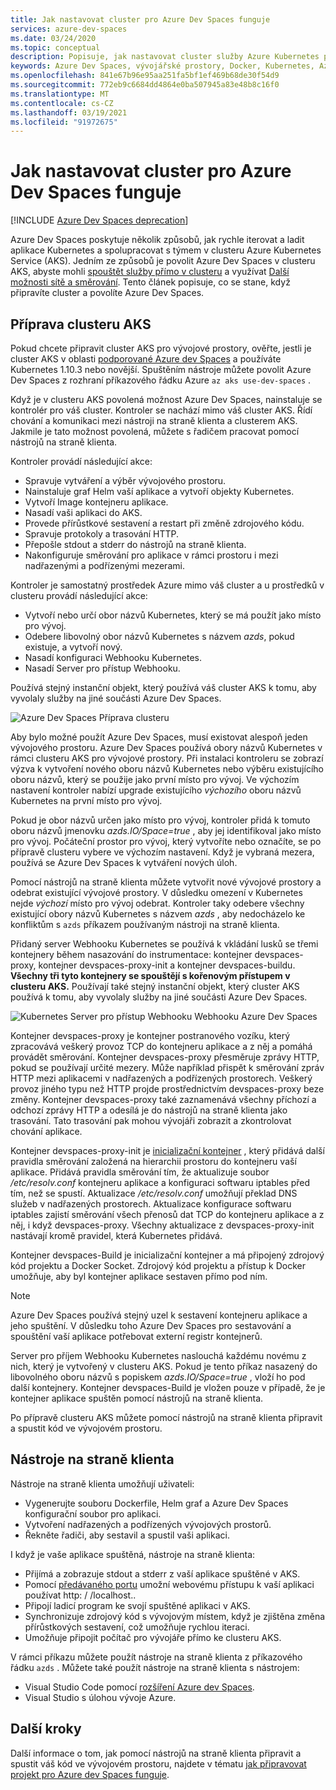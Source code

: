 ```yaml
---
title: Jak nastavovat cluster pro Azure Dev Spaces funguje
services: azure-dev-spaces
ms.date: 03/24/2020
ms.topic: conceptual
description: Popisuje, jak nastavovat cluster služby Azure Kubernetes pro Azure Dev Spaces funguje.
keywords: Azure Dev Spaces, vývojářské prostory, Docker, Kubernetes, Azure, AKS, Azure Kubernetes Service, kontejnery
ms.openlocfilehash: 841e67b96e95aa251fa5bf1ef469b68de30f54d9
ms.sourcegitcommit: 772eb9c6684dd4864e0ba507945a83e48b8c16f0
ms.translationtype: MT
ms.contentlocale: cs-CZ
ms.lasthandoff: 03/19/2021
ms.locfileid: "91972675"
---
```

# <a name="how-setting-up-a-cluster-for-azure-dev-spaces-works"></a>Jak nastavovat cluster pro Azure Dev Spaces funguje

[!INCLUDE [Azure Dev Spaces deprecation](../../includes/dev-spaces-deprecation.md)]

Azure Dev Spaces poskytuje několik způsobů, jak rychle iterovat a ladit aplikace Kubernetes a spolupracovat s týmem v clusteru Azure Kubernetes Service (AKS). Jedním ze způsobů je povolit Azure Dev Spaces v clusteru AKS, abyste mohli [spouštět služby přímo v clusteru][how-it-works-up] a využívat [Další možnosti sítě a směrování][how-it-works-routing]. Tento článek popisuje, co se stane, když připravíte cluster a povolíte Azure Dev Spaces.

## <a name="prepare-your-aks-cluster"></a>Příprava clusteru AKS

Pokud chcete připravit cluster AKS pro vývojové prostory, ověřte, jestli je cluster AKS v oblasti [podporované Azure dev Spaces][supported-regions] a používáte Kubernetes 1.10.3 nebo novější. Spuštěním nástroje můžete povolit Azure Dev Spaces z rozhraní příkazového řádku Azure `az aks use-dev-spaces` .

Když je v clusteru AKS povolená možnost Azure Dev Spaces, nainstaluje se kontrolér pro váš cluster. Kontroler se nachází mimo váš cluster AKS. Řídí chování a komunikaci mezi nástroji na straně klienta a clusterem AKS. Jakmile je tato možnost povolená, můžete s řadičem pracovat pomocí nástrojů na straně klienta.

Kontroler provádí následující akce:

* Spravuje vytváření a výběr vývojového prostoru.
* Nainstaluje graf Helm vaší aplikace a vytvoří objekty Kubernetes.
* Vytvoří Image kontejneru aplikace.
* Nasadí vaši aplikaci do AKS.
* Provede přírůstkové sestavení a restart při změně zdrojového kódu.
* Spravuje protokoly a trasování HTTP.
* Přepošle stdout a stderr do nástrojů na straně klienta.
* Nakonfiguruje směrování pro aplikace v rámci prostoru i mezi nadřazenými a podřízenými mezerami.

Kontroler je samostatný prostředek Azure mimo váš cluster a u prostředků v clusteru provádí následující akce:

* Vytvoří nebo určí obor názvů Kubernetes, který se má použít jako místo pro vývoj.
* Odebere libovolný obor názvů Kubernetes s názvem *azds*, pokud existuje, a vytvoří nový.
* Nasadí konfiguraci Webhooku Kubernetes.
* Nasadí Server pro přístup Webhooku.

Používá stejný instanční objekt, který používá váš cluster AKS k tomu, aby vyvolaly služby na jiné součásti Azure Dev Spaces.

![Azure Dev Spaces Příprava clusteru](media/how-dev-spaces-works/prepare-cluster.svg)

Aby bylo možné použít Azure Dev Spaces, musí existovat alespoň jeden vývojového prostoru. Azure Dev Spaces používá obory názvů Kubernetes v rámci clusteru AKS pro vývojové prostory. Při instalaci kontroleru se zobrazí výzva k vytvoření nového oboru názvů Kubernetes nebo výběru existujícího oboru názvů, který se použije jako první místo pro vývoj. Ve výchozím nastavení kontroler nabízí upgrade existujícího *výchozího* oboru názvů Kubernetes na první místo pro vývoj.

Pokud je obor názvů určen jako místo pro vývoj, kontroler přidá k tomuto oboru názvů jmenovku *azds.IO/Space=true* , aby jej identifikoval jako místo pro vývoj. Počáteční prostor pro vývoj, který vytvoříte nebo označíte, se po přípravě clusteru vybere ve výchozím nastavení. Když je vybraná mezera, používá se Azure Dev Spaces k vytváření nových úloh.

Pomocí nástrojů na straně klienta můžete vytvořit nové vývojové prostory a odebrat existující vývojové prostory. V důsledku omezení v Kubernetes nejde *výchozí* místo pro vývoj odebrat. Kontroler taky odebere všechny existující obory názvů Kubernetes s názvem *azds* , aby nedocházelo ke konfliktům s `azds` příkazem používaným nástroji na straně klienta.

Přidaný server Webhooku Kubernetes se používá k vkládání lusků se třemi kontejnery během nasazování do instrumentace: kontejner devspaces-proxy, kontejner devspaces-proxy-init a kontejner devspaces-buildu. **Všechny tři tyto kontejnery se spouštějí s kořenovým přístupem v clusteru AKS.** Používají také stejný instanční objekt, který cluster AKS používá k tomu, aby vyvolaly služby na jiné součásti Azure Dev Spaces.

![Kubernetes Server pro přístup Webhooku Webhooku Azure Dev Spaces](media/how-dev-spaces-works/kubernetes-webhook-admission-server.svg)

Kontejner devspaces-proxy je kontejner postranového vozíku, který zpracovává veškerý provoz TCP do kontejneru aplikace a z něj a pomáhá provádět směrování. Kontejner devspaces-proxy přesměruje zprávy HTTP, pokud se používají určité mezery. Může například přispět k směrování zpráv HTTP mezi aplikacemi v nadřazených a podřízených prostorech. Veškerý provoz jiného typu než HTTP projde prostřednictvím devspaces-proxy beze změny. Kontejner devspaces-proxy také zaznamenává všechny příchozí a odchozí zprávy HTTP a odesílá je do nástrojů na straně klienta jako trasování. Tato trasování pak mohou vývojáři zobrazit a zkontrolovat chování aplikace.

Kontejner devspaces-proxy-init je [inicializační kontejner](https://kubernetes.io/docs/concepts/workloads/pods/init-containers/) , který přidává další pravidla směrování založená na hierarchii prostoru do kontejneru vaší aplikace. Přidává pravidla směrování tím, že aktualizuje soubor */etc/resolv.conf* kontejneru aplikace a konfiguraci softwaru iptables před tím, než se spustí. Aktualizace */etc/resolv.conf* umožňují překlad DNS služeb v nadřazených prostorech. Aktualizace konfigurace softwaru iptables zajistí směrování všech přenosů dat TCP do kontejneru aplikace a z něj, i když devspaces-proxy. Všechny aktualizace z devspaces-proxy-init nastávají kromě pravidel, která Kubernetes přidává.

Kontejner devspaces-Build je inicializační kontejner a má připojený zdrojový kód projektu a Docker Socket. Zdrojový kód projektu a přístup k Docker umožňuje, aby byl kontejner aplikace sestaven přímo pod ním.

> [!NOTE]
> Azure Dev Spaces používá stejný uzel k sestavení kontejneru aplikace a jeho spuštění. V důsledku toho Azure Dev Spaces pro sestavování a spouštění vaší aplikace potřebovat externí registr kontejnerů.

Server pro příjem Webhooku Kubernetes naslouchá každému novému z nich, který je vytvořený v clusteru AKS. Pokud je tento příkaz nasazený do libovolného oboru názvů s popiskem *azds.IO/Space=true* , vloží ho pod další kontejnery. Kontejner devspaces-Build je vložen pouze v případě, že je kontejner aplikace spuštěn pomocí nástrojů na straně klienta.

Po přípravě clusteru AKS můžete pomocí nástrojů na straně klienta připravit a spustit kód ve vývojovém prostoru.

## <a name="client-side-tooling"></a>Nástroje na straně klienta

Nástroje na straně klienta umožňují uživateli:
* Vygenerujte souboru Dockerfile, Helm graf a Azure Dev Spaces konfigurační soubor pro aplikaci.
* Vytvoření nadřazených a podřízených vývojových prostorů.
* Řekněte řadiči, aby sestavil a spustil vaši aplikaci.

I když je vaše aplikace spuštěná, nástroje na straně klienta:
* Přijímá a zobrazuje stdout a stderr z vaší aplikace spuštěné v AKS.
* Pomocí [předávaného portu](https://kubernetes.io/docs/tasks/access-application-cluster/port-forward-access-application-cluster/) umožní webovému přístupu k vaší aplikaci používat http: \/ /localhost..
* Připojí ladicí program ke svojí spuštěné aplikaci v AKS.
* Synchronizuje zdrojový kód s vývojovým místem, když je zjištěna změna přírůstkových sestavení, což umožňuje rychlou iteraci.
* Umožňuje připojit počítač pro vývojáře přímo ke clusteru AKS.

V rámci příkazu můžete použít nástroje na straně klienta z příkazového řádku `azds` . Můžete také použít nástroje na straně klienta s nástrojem:

* Visual Studio Code pomocí [rozšíření Azure dev Spaces](https://marketplace.visualstudio.com/items?itemName=azuredevspaces.azds).
* Visual Studio s úlohou vývoje Azure.

## <a name="next-steps"></a>Další kroky

Další informace o tom, jak pomocí nástrojů na straně klienta připravit a spustit váš kód ve vývojovém prostoru, najdete v tématu [jak připravovat projekt pro Azure dev Spaces funguje][how-it-works-prep].


[how-it-works-prep]: how-dev-spaces-works-prep.md
[how-it-works-routing]: how-dev-spaces-works-routing.md
[how-it-works-up]: how-dev-spaces-works-up.md
[supported-regions]: https://azure.microsoft.com/global-infrastructure/services/?products=kubernetes-service